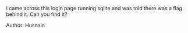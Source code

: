 I came across this login page running sqlite and was told there was a flag behind it. Can you find it?

Author: Husnain
